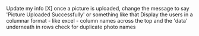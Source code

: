 Update my info
[X] once a picture is uploaded, change the message to say 'Picture Uploaded Successfully' or something like that
Display the users in a columnar format - like excel - column names across the top and the 'data' underneath in rows
check for duplicate photo names
